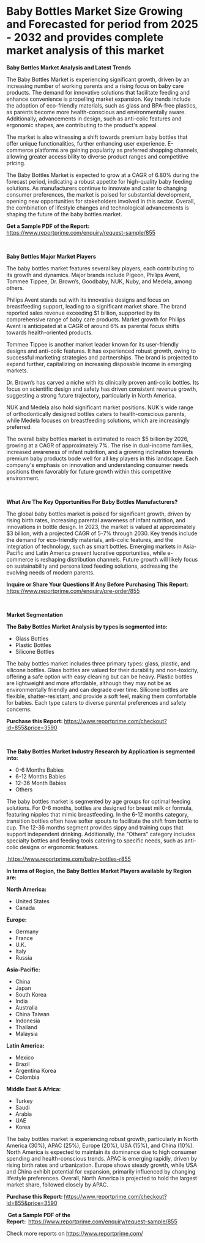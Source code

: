 <p><h1>Baby Bottles Market Size Growing and Forecasted for period from 2025 - 2032 and provides complete market analysis of this market</h1></p><p><strong>Baby Bottles Market Analysis and Latest Trends</strong></p>
<p><p>The Baby Bottles Market is experiencing significant growth, driven by an increasing number of working parents and a rising focus on baby care products. The demand for innovative solutions that facilitate feeding and enhance convenience is propelling market expansion. Key trends include the adoption of eco-friendly materials, such as glass and BPA-free plastics, as parents become more health-conscious and environmentally aware. Additionally, advancements in design, such as anti-colic features and ergonomic shapes, are contributing to the product's appeal.</p><p>The market is also witnessing a shift towards premium baby bottles that offer unique functionalities, further enhancing user experience. E-commerce platforms are gaining popularity as preferred shopping channels, allowing greater accessibility to diverse product ranges and competitive pricing. </p><p>The Baby Bottles Market is expected to grow at a CAGR of 6.80% during the forecast period, indicating a robust appetite for high-quality baby feeding solutions. As manufacturers continue to innovate and cater to changing consumer preferences, the market is poised for substantial development, opening new opportunities for stakeholders involved in this sector. Overall, the combination of lifestyle changes and technological advancements is shaping the future of the baby bottles market.</p></p>
<p><strong>Get a Sample PDF of the Report:&nbsp;</strong> <a href="https://www.reportprime.com/enquiry/request-sample/855?utm_campaign=3137&utm_medium=2&utm_source=Github&utm_content=ia&utm_term=18032025&utm_id=baby-bottles">https://www.reportprime.com/enquiry/request-sample/855</a></p>
<p>&nbsp;</p>
<p><strong>Baby Bottles Major Market Players</strong></p>
<p><p>The baby bottles market features several key players, each contributing to its growth and dynamics. Major brands include Pigeon, Philips Avent, Tommee Tippee, Dr. Brown’s, Goodbaby, NUK, Nuby, and Medela, among others. </p><p>Philips Avent stands out with its innovative designs and focus on breastfeeding support, leading to a significant market share. The brand reported sales revenue exceeding $1 billion, supported by its comprehensive range of baby care products. Market growth for Philips Avent is anticipated at a CAGR of around 6% as parental focus shifts towards health-oriented products.</p><p>Tommee Tippee is another market leader known for its user-friendly designs and anti-colic features. It has experienced robust growth, owing to successful marketing strategies and partnerships. The brand is projected to expand further, capitalizing on increasing disposable income in emerging markets.</p><p>Dr. Brown’s has carved a niche with its clinically proven anti-colic bottles. Its focus on scientific design and safety has driven consistent revenue growth, suggesting a strong future trajectory, particularly in North America.</p><p>NUK and Medela also hold significant market positions. NUK's wide range of orthodontically designed bottles caters to health-conscious parents, while Medela focuses on breastfeeding solutions, which are increasingly preferred. </p><p>The overall baby bottles market is estimated to reach $5 billion by 2026, growing at a CAGR of approximately 7%. The rise in dual-income families, increased awareness of infant nutrition, and a growing inclination towards premium baby products bode well for all key players in this landscape. Each company's emphasis on innovation and understanding consumer needs positions them favorably for future growth within this competitive environment.</p></p>
<p>&nbsp;</p>
<p><strong>What Are The Key Opportunities For Baby Bottles Manufacturers?</strong></p>
<p><p>The global baby bottles market is poised for significant growth, driven by rising birth rates, increasing parental awareness of infant nutrition, and innovations in bottle design. In 2023, the market is valued at approximately $3 billion, with a projected CAGR of 5-7% through 2030. Key trends include the demand for eco-friendly materials, anti-colic features, and the integration of technology, such as smart bottles. Emerging markets in Asia-Pacific and Latin America present lucrative opportunities, while e-commerce is reshaping distribution channels. Future growth will likely focus on sustainability and personalized feeding solutions, addressing the evolving needs of modern parents.</p></p>
<p><strong>Inquire or Share Your Questions If Any Before Purchasing This Report:</strong> <a href="https://www.reportprime.com/enquiry/pre-order/855?utm_campaign=3137&utm_medium=2&utm_source=Github&utm_content=ia&utm_term=18032025&utm_id=baby-bottles">https://www.reportprime.com/enquiry/pre-order/855</a></p>
<p>&nbsp;</p>
<p><strong>Market Segmentation</strong></p>
<p><strong>The Baby Bottles Market Analysis by types is segmented into:</strong></p>
<p><ul><li>Glass Bottles</li><li>Plastic Bottles</li><li>Silicone Bottles</li></ul></p>
<p><p>The baby bottles market includes three primary types: glass, plastic, and silicone bottles. Glass bottles are valued for their durability and non-toxicity, offering a safe option with easy cleaning but can be heavy. Plastic bottles are lightweight and more affordable, although they may not be as environmentally friendly and can degrade over time. Silicone bottles are flexible, shatter-resistant, and provide a soft feel, making them comfortable for babies. Each type caters to diverse parental preferences and safety concerns.</p></p>
<p><strong>Purchase this Report:&nbsp;</strong><a href="https://www.reportprime.com/checkout?id=855&price=3590&utm_campaign=3137&utm_medium=2&utm_source=Github&utm_content=ia&utm_term=18032025&utm_id=baby-bottles">https://www.reportprime.com/checkout?id=855&price=3590</a></p>
<p>&nbsp;</p>
<p><strong>The Baby Bottles Market Industry Research by Application is segmented into:</strong></p>
<p><ul><li>0-6 Months Babies</li><li>6-12 Months Babies</li><li>12-36 Month Babies</li><li>Others</li></ul></p>
<p><p>The baby bottles market is segmented by age groups for optimal feeding solutions. For 0-6 months, bottles are designed for breast milk or formula, featuring nipples that mimic breastfeeding. In the 6-12 months category, transition bottles often have softer spouts to facilitate the shift from bottle to cup. The 12-36 months segment provides sippy and training cups that support independent drinking. Additionally, the "Others" category includes specialty bottles and feeding tools catering to specific needs, such as anti-colic designs or ergonomic features.</p></p>
<p><a href="https://www.reportprime.com/baby-bottles-r855?utm_campaign=3137&utm_medium=2&utm_source=Github&utm_content=ia&utm_term=18032025&utm_id=baby-bottles">&nbsp;https://www.reportprime.com/baby-bottles-r855</a></p>
<p><strong>In terms of Region, the Baby Bottles Market Players available by Region are:</strong></p>
<p>
    <p> <strong> North America: </strong>
        <ul>
            <li>United States</li>
            <li>Canada</li>
        </ul>
        </p> 
    <p> <strong> Europe: </strong>
        <ul>
            <li>Germany</li>
            <li>France</li>
            <li>U.K.</li>
            <li>Italy</li>
            <li>Russia</li>
        </ul>
        </p> 
    <p> <strong> Asia-Pacific: </strong>
        <ul>
            <li>China</li>
            <li>Japan</li>
            <li>South Korea</li>
            <li>India</li>
            <li>Australia</li>
            <li>China Taiwan</li>
            <li>Indonesia</li>
            <li>Thailand</li>
            <li>Malaysia</li>
        </ul>
        </p> 
    <p> <strong> Latin America: </strong>
        <ul>
            <li>Mexico</li>
            <li>Brazil</li>
            <li>Argentina Korea</li>
            <li>Colombia</li>
        </ul>
        </p> 
    <p> <strong> Middle East & Africa: </strong>
        <ul>
            <li>Turkey</li>
            <li>Saudi</li>
            <li>Arabia</li>
            <li>UAE</li>
            <li>Korea</li>
        </ul>
    </p>
    </p>
<p><p>The baby bottles market is experiencing robust growth, particularly in North America (30%), APAC (25%), Europe (20%), USA (15%), and China (10%). North America is expected to maintain its dominance due to high consumer spending and health-conscious trends. APAC is emerging rapidly, driven by rising birth rates and urbanization. Europe shows steady growth, while USA and China exhibit potential for expansion, primarily influenced by changing lifestyle preferences. Overall, North America is projected to hold the largest market share, followed closely by APAC.</p></p>
<p><strong>Purchase this Report: </strong><a href="https://www.reportprime.com/checkout?id=855&price=3590&utm_campaign=3137&utm_medium=2&utm_source=Github&utm_content=ia&utm_term=18032025&utm_id=baby-bottles">https://www.reportprime.com/checkout?id=855&price=3590</a></p>
<p>&nbsp;<strong>Get a Sample PDF of the Report:&nbsp;&nbsp;</strong><a href="https://www.reportprime.com/enquiry/request-sample/855?utm_campaign=3137&utm_medium=2&utm_source=Github&utm_content=ia&utm_term=18032025&utm_id=baby-bottles">https://www.reportprime.com/enquiry/request-sample/855</a></p>
<p><strong></strong></p>
<p>Check more reports on <a href="https://www.reportprime.com/?utm_campaign=3137&utm_medium=2&utm_source=Github&utm_content=ia&utm_term=18032025&utm_id=baby-bottles">https://www.reportprime.com/</a></p>